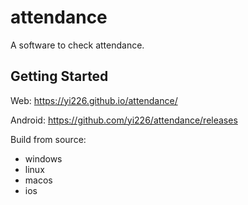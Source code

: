 # attendance

A software to check attendance.

## Getting Started

Web: https://yi226.github.io/attendance/

Android: https://github.com/yi226/attendance/releases

Build from source:

- windows
- linux
- macos
- ios
